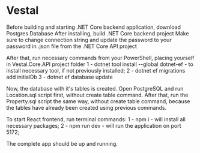 # Vestal

Before building and starting .NET Core backend application, download Postgres Database
After installing, build .NET Core backend project
Make sure to change connection string and update the password to your password
in .json file from the .NET Core API project

After that, run necessary commands from your PowerShell, placing yourself in Vestal.Core.API project folder
1 - dotnet tool install --global dotnet-ef - to install necessary tool, if not previously installed;
2 - dotnet ef migrations add initialDb
3 - dotnet ef database update

Now, the database with it's tables is created. Open PostgreSQL and run Location.sql script first, 
without create table command. After that, run the Property.sql script  the same way, without create table command,
because the tables have already been created using previous commands. 

To start React frontend, run terminal commands:
1 - npm i - will install all necessary packages;
2 - npm run dev - will run the application on port 5172;

The complete app should be up and running.